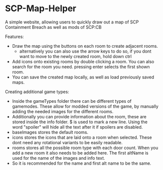 # SCP-Map-Helper
A simple website, allowing users to quickly draw out a map of SCP Containment Breach as well as mods of SCP:CB

Features: 

- Draw the map using the buttons on each room to create adjacent rooms.
  + alternatively you can also use the arrow keys to do so, if you dont want to move to the newly created room, hold down ctrl
- Add icons onto existing rooms by double clicking a room. You can also search for the room you need. pressing enter selects the first shown room.
- You can save the created map locally, as well as load previously saved maps.

Creating additional game types:
- Inside the gameTypes folder there can be different types of gamemodes. These allow for modded versions of the game, by manually adding the needed images for the different rooms.
- Additionally you can provide information about the room, these are stored inside the info folder. $ is used to mark a new line. Using the word "spoiler" will hide all the text after it if spoilers are disabled.
- baseImages stores the default rooms. 
- icons stores the icons that are laid onto a room when selected. These dont need any rotational variants to be easily readable.
- rooms stores all the possible room type with each door count. When you add a new room it also needs to be added here. The first altName is used for the name of the images and info text.
- So it is recommended for the name and first alt name to be the same.

